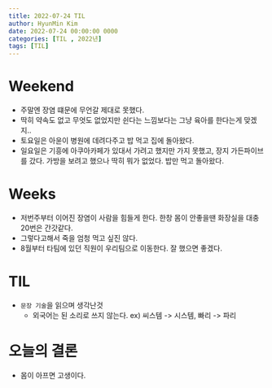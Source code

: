 ```yaml
---
title: 2022-07-24 TIL
author: HyunMin Kim
date: 2022-07-24 00:00:00 0000
categories: [TIL , 2022년]
tags: [TIL]
---
```


# Weekend
- 주말엔 장염 떄문에 무언갈 제대로 못했다.
- 딱히 약속도 없고 무엇도 없었지만 쉰다는 느낌보다는 그냥 육아를 한다는게 맞겠지..
- 토요일은 아윤이 병원에 데려다주고 밥 먹고 집에 돌아왔다. 
- 일요일은 기흥에 아쿠아카페가 있대서 가려고 했지만 가지 못했고, 장지 가든파이브를 갔다. 가방을 보려고 했으나 딱히 뭐가 없었다. 밥만 먹고 돌아왔다.

# Weeks
- 저번주부터 이어진 장염이 사람을 힘들게 한다. 한창 몸이 안좋을땐 화장실을 대충 20번은 간갓같다.
- 그렇다고해서 죽을 엄청 먹고 싶진 않다.
- 8월부터 타팀에 있던 직원이 우리팀으로 이동한다. 잘 했으면 좋겠다.

# TIL
- `문장 기술`을 읽으며 생각난것
    - 외국어는 된 소리로 쓰지 않는다.
        ex) 씨스템 -> 시스템, 빠리 -> 파리

# 오늘의 결론
- 몸이 아프면 고생이다.
